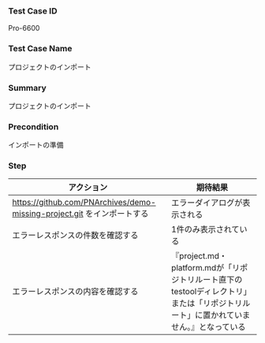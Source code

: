 ### Test Case ID
Pro-6600

### Test Case Name
プロジェクトのインポート

### Summary
プロジェクトのインポート

### Precondition
インポートの準備

### Step
| アクション      | 期待結果            |
|------------|-----------------|
| https://github.com/PNArchives/demo-missing-project.git をインポートする | エラーダイアログが表示される |
| エラーレスポンスの件数を確認する | 1件のみ表示されている |
| エラーレスポンスの内容を確認する | 『project.md・platform.mdが「リポジトリルート直下のtestoolディレクトリ」または「リポジトリルート」に置かれていません。』となっている |
